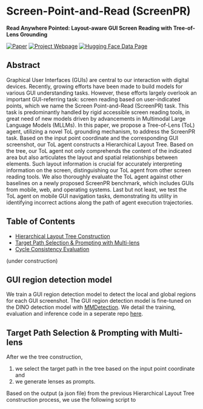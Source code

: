 # Screen-Point-and-Read (ScreenPR)
**Read Anywhere Pointed: Layout-aware GUI Screen Reading with Tree-of-Lens Grounding**

[![Paper](https://img.shields.io/badge/Arxiv%20-Visit-red)](http://arxiv.org/abs/2406.19263)
[![Project Webpage](https://img.shields.io/badge/Project%20Webpage-Visit-blue)](screen-point-and-read.github.io)
[![Hugging Face Data Page](https://img.shields.io/badge/Hugging%20Face%20Data%20Page-Visit-orange)](https://huggingface.co/datasets/yfan1997/ScreenPR)

## Abstract
Graphical User Interfaces (GUIs) are central to our interaction with digital devices. Recently, growing efforts have been made to build models for various GUI understanding tasks. However, these efforts largely overlook an important GUI-referring task: screen reading based on user-indicated points, which we name the Screen Point-and-Read (ScreenPR) task. This task is predominantly handled by rigid accessible screen reading tools, in great need of new models driven by advancements in Multimodal Large Language Models (MLLMs). In this paper, we propose a Tree-of-Lens (ToL) agent, utilizing a novel ToL grounding mechanism, to address the ScreenPR task. Based on the input point coordinate and the corresponding GUI screenshot, our ToL agent constructs a Hierarchical Layout Tree. Based on the tree, our ToL agent not only comprehends the content of the indicated area but also articulates the layout and spatial relationships between elements. Such layout information is crucial for accurately interpreting information on the screen, distinguishing our ToL agent from other screen reading tools. We also thoroughly evaluate the ToL agent against other baselines on a newly proposed ScreenPR benchmark, which includes GUIs from mobile, web, and operating systems. Last but not least, we test the ToL agent on mobile GUI navigation tasks, demonstrating its utility in identifying incorrect actions along the path of agent execution trajectories. 


## Table of Contents
- [Hierarchical Layout Tree Construction](#hierarchical-layout-tree-construction)
- [Target Path Selection & Prompting with Multi-lens](#target-path-selection--prompting-with-multi-lens)
- [Cycle Consistency Evaluation](#evaluation)

(under construction)

## GUI region detection model 
We train a GUI region detection model to detect the local and global regions for each GUI screenshot. The GUI region detection model is fine-tuned on the DINO detection model with [MMDetection](https://github.com/open-mmlab/mmdetection). We detail the training, evaluation and inference code in a seperate repo [here]().




## Target Path Selection & Prompting with Multi-lens
After we the tree construction, 

1. we select the target path in the tree based on the input point coordinate and 
2. we generate lenses as prompts.

Based on the output (a json file) from the previous Hierarchical Layout Tree construction process, we use the following script to 


